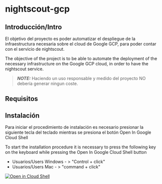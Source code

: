 # nightscout-gcp

## Introducción/Intro
El objetivo del proyecto es poder automatizar el despliegue de la infraestructura necesaria sobre el cloud de Google GCP, para poder contar con el servicio de nightscout.

The objective of the project is to be able to automate the deployment of the necessary infrastructure on the Google GCP cloud, in order to have the nightscout service.

> **_NOTE:_**  Haciendo un uso responsable y medido del proyecto NO debería generar ningun coste.

## Requisitos

## Instalación

Para iniciar el procedimiento de instalación es necesario presionar la siguiente tecla del teclado mientras se presiona el botón Open In Google Cloud Shell

To start the installation procedure it is necessary to press the following key on the keyboard while pressing the Open In Google Cloud Shell button

* Usuarios/Users Windows - > "Control + click"
* Usuarios/Users Mac - > "command + click"


[![Open in Cloud Shell](https://gstatic.com/cloudssh/images/open-btn.svg)](https://shell.cloud.google.com/cloudshell/editor?cloudshell_git_repo=https://github.com/mdiazn80/nightscout-gcp&cloudshell_tutorial=nightscout-tutorial.md&cloudshell_open_in_editor=nightscout-screen.md)


